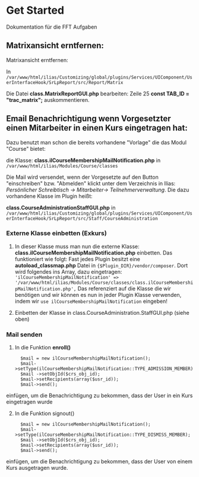 
# Get Started  
Dokumentation für die FFT Aufgaben

## Matrixansicht erntfernen:


Matrixansicht erntfernen:

 In `/var/www/html/ilias/Customizing/global/plugins/Services/UIComponent/UserInterfaceHook/SrLpReport/src/Report/Matrix `

Die Datei **class.MatrixReportGUI.php** bearbeiten: Zeile 25  **const TAB_ID = "trac_matrix";**   auskommentieren.



## Email Benachrichtigung wenn Vorgesetzter einen Mitarbeiter in einen Kurs eingetragen hat:

Dazu benutzt man schon die bereits vorhandene "Vorlage" die das Modul "Course" bietet:

die Klasse: **class.ilCourseMembershipMailNotification.php** in `/var/www/html/ilias/Modules/Course/classes`

Die Mail wird versendet, wenn der Vorgesetzte auf den Button "einschreiben" bzw. "Abmelden" klickt unter
dem Verzeichnis in Ilias: *Persönlicher Schreibtisch -> Mitarbeiter-> Teilnehmerverwaltung*.
Die dazu vorhandene Klasse im Plugin heißt:

**class.CourseAdministrationStaffGUI.php** in `/var/www/html/ilias/Customizing/global/plugins/Services/UIComponent/UserInterfaceHook/SrLpReport/src/Staff/CourseAdministration`

###  Externe Klasse einbetten (Exkurs)
1.  In dieser Klasse muss man nun die externe Klasse: **class.ilCourseMembershipMailNotification.php** einbetten.
Das funktioniert wie folgt:
Fast jedes Plugin besitzt eine **autoload_classmap.php** Datei in `{$Plugin_DIR}/vendor/composer`.
Dort wird folgendes ins Array, dazu eingetragen:
`
'ilCourseMembershipMailNotification' => '/var/www/html/ilias/Modules/Course/classes/class.ilCourseMembershipMailNotification.php',
`
Das referenziert auf die Klasse die wir benötigen und wir können es nun in jeder Plugin Klasse verwenden, indem wir
`use ilCourseMembershipMailNotification` eingeben!

2. Einbetten der Klasse in class.CourseAdministration.StaffGUI.php (siehe oben)

### Mail senden
1. In die Funktion **enroll()**

         $mail = new ilCourseMembershipMailNotification();
         $mail->setType(ilCourseMembershipMailNotification::TYPE_ADMISSION_MEMBER);
         $mail ->setObjId($crs_obj_id);
         $mail->setRecipients(array($usr_id));
         $mail->send();

einfügen, um die Benachrichtigung zu bekommen, dass der User in ein Kurs eingetragen wurde

2. In die Funktion signout()

         $mail = new ilCourseMembershipMailNotification();
         $mail->setType(ilCourseMembershipMailNotification::TYPE_DISMISS_MEMBER);
         $mail ->setObjId($crs_obj_id);
         $mail->setRecipients(array($usr_id));
         $mail->send();

einfügen, um die Benachrichtigung zu bekommen, dass der User von einem Kurs ausgetragen wurde.
